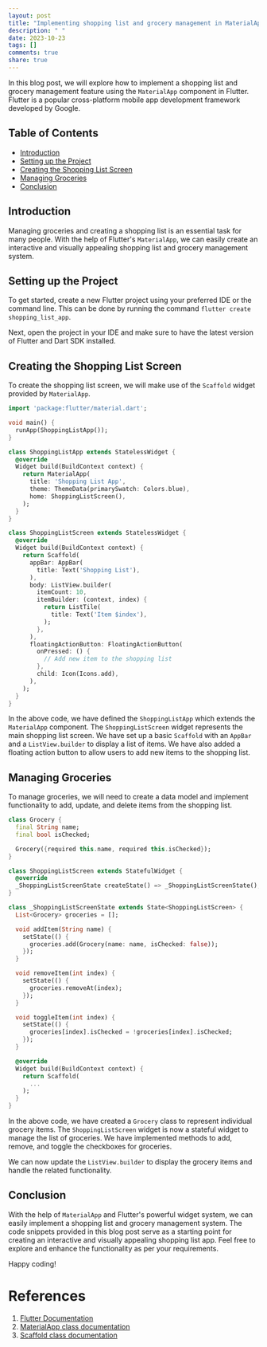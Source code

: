 ```yaml
---
layout: post
title: "Implementing shopping list and grocery management in MaterialApp."
description: " "
date: 2023-10-23
tags: []
comments: true
share: true
---
```


In this blog post, we will explore how to implement a shopping list and grocery management feature using the `MaterialApp` component in Flutter. Flutter is a popular cross-platform mobile app development framework developed by Google.

## Table of Contents

- [Introduction](#introduction)
- [Setting up the Project](#setting-up-the-project)
- [Creating the Shopping List Screen](#creating-the-shopping-list-screen)
- [Managing Groceries](#managing-groceries)
- [Conclusion](#conclusion)

## Introduction

Managing groceries and creating a shopping list is an essential task for many people. With the help of Flutter's `MaterialApp`, we can easily create an interactive and visually appealing shopping list and grocery management system.

## Setting up the Project

To get started, create a new Flutter project using your preferred IDE or the command line. This can be done by running the command `flutter create shopping_list_app`.

Next, open the project in your IDE and make sure to have the latest version of Flutter and Dart SDK installed.

## Creating the Shopping List Screen

To create the shopping list screen, we will make use of the `Scaffold` widget provided by `MaterialApp`. 

```dart
import 'package:flutter/material.dart';

void main() {
  runApp(ShoppingListApp());
}

class ShoppingListApp extends StatelessWidget {
  @override
  Widget build(BuildContext context) {
    return MaterialApp(
      title: 'Shopping List App',
      theme: ThemeData(primarySwatch: Colors.blue),
      home: ShoppingListScreen(),
    );
  }
}

class ShoppingListScreen extends StatelessWidget {
  @override
  Widget build(BuildContext context) {
    return Scaffold(
      appBar: AppBar(
        title: Text('Shopping List'),
      ),
      body: ListView.builder(
        itemCount: 10,
        itemBuilder: (context, index) {
          return ListTile(
            title: Text('Item $index'),
          );
        },
      ),
      floatingActionButton: FloatingActionButton(
        onPressed: () {
          // Add new item to the shopping list
        },
        child: Icon(Icons.add),
      ),
    );
  }
}
```

In the above code, we have defined the `ShoppingListApp` which extends the `MaterialApp` component. The `ShoppingListScreen` widget represents the main shopping list screen. We have set up a basic `Scaffold` with an `AppBar` and a `ListView.builder` to display a list of items. We have also added a floating action button to allow users to add new items to the shopping list.

## Managing Groceries

To manage groceries, we will need to create a data model and implement functionality to add, update, and delete items from the shopping list. 

```dart
class Grocery {
  final String name;
  final bool isChecked;

  Grocery({required this.name, required this.isChecked});
}

class ShoppingListScreen extends StatefulWidget {
  @override
  _ShoppingListScreenState createState() => _ShoppingListScreenState();
}

class _ShoppingListScreenState extends State<ShoppingListScreen> {
  List<Grocery> groceries = [];

  void addItem(String name) {
    setState(() {
      groceries.add(Grocery(name: name, isChecked: false));
    });
  }

  void removeItem(int index) {
    setState(() {
      groceries.removeAt(index);
    });
  }

  void toggleItem(int index) {
    setState(() {
      groceries[index].isChecked = !groceries[index].isChecked;
    });
  }

  @override
  Widget build(BuildContext context) {
    return Scaffold(
      ...
    );
  }
}
```

In the above code, we have created a `Grocery` class to represent individual grocery items. The `ShoppingListScreen` widget is now a stateful widget to manage the list of groceries. We have implemented methods to add, remove, and toggle the checkboxes for groceries.

We can now update the `ListView.builder` to display the grocery items and handle the related functionality.

## Conclusion

With the help of `MaterialApp` and Flutter's powerful widget system, we can easily implement a shopping list and grocery management system. The code snippets provided in this blog post serve as a starting point for creating an interactive and visually appealing shopping list app. Feel free to explore and enhance the functionality as per your requirements.

Happy coding!

# References

1. [Flutter Documentation](https://flutter.dev/docs)
2. [MaterialApp class documentation](https://api.flutter.dev/flutter/material/MaterialApp-class.html)
3. [Scaffold class documentation](https://api.flutter.dev/flutter/material/Scaffold-class.html)